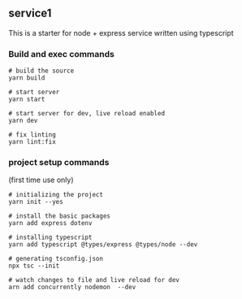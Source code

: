 ## service1

This is a starter for node + express service written using typescript

### Build and exec commands
```
# build the source
yarn build

# start server
yarn start

# start server for dev, live reload enabled
yarn dev

# fix linting
yarn lint:fix
```

### project setup commands 
(first time use only)
```
# initializing the project 
yarn init --yes

# install the basic packages
yarn add express dotenv

# installing typescript
yarn add typescript @types/express @types/node --dev

# generating tsconfig.json
npx tsc --init

# watch changes to file and live reload for dev
arn add concurrently nodemon  --dev
```